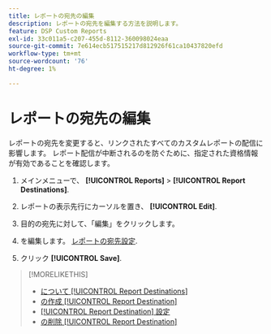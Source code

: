 ```yaml
---
title: レポートの宛先の編集
description: レポートの宛先を編集する方法を説明します。
feature: DSP Custom Reports
exl-id: 33c011a5-c207-455d-8112-360098024eaa
source-git-commit: 7e614ecb517515217d812926f61ca10437820efd
workflow-type: tm+mt
source-wordcount: '76'
ht-degree: 1%

---
```


# レポートの宛先の編集

レポートの宛先を変更すると、リンクされたすべてのカスタムレポートの配信に影響します。 レポート配信が中断されるのを防ぐために、指定された資格情報が有効であることを確認します。

1. メインメニューで、 **[!UICONTROL Reports]** > **[!UICONTROL Report Destinations]**.

1. レポートの表示先行にカーソルを置き、 **[!UICONTROL Edit]**.

1. 目的の宛先に対して、「編集」をクリックします。

1. を編集します。 [レポートの宛先設定](/help/dsp/reports/report-destinations/report-destination-settings.md).

1. クリック **[!UICONTROL Save]**.

>[!MORELIKETHIS]
>
>* [について [!UICONTROL Report Destinations]](/help/dsp/reports/report-destinations/report-destination-about.md)
>* [の作成 [!UICONTROL Report Destination]](/help/dsp/reports/report-destinations/report-destination-create.md)
>* [[!UICONTROL Report Destination] 設定](/help/dsp/reports/report-destinations/report-destination-settings.md)
>* [の削除 [!UICONTROL Report Destination]](/help/dsp/reports/report-destinations/report-destination-delete.md)

